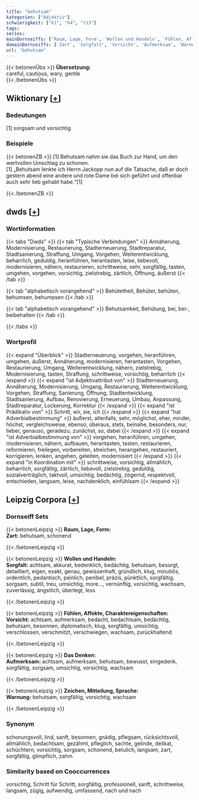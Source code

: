 ```yaml
---
title: "behutsam"
kategorien: ["Adjektiv"]
schwierigkeit: ["k1", "h4", "r13"]
tags:
series:
mainDornseiffs: ['Raum, Lage, Form', 'Wollen und Handeln', 'Fühlen, Affekte, Charaktereigenschaften', 'Das Denken', 'Zeichen, Mitteilung, Sprache']
domainDornseiffs: ['Zart', 'Sorgfalt', 'Vorsicht', 'Aufmerksam', 'Warnung']
url: "behutsam"
---
```


{{< betonenÜbs >}}
**Übersetzung:**  
careful, cautious, wary, gentle  
{{< /betonenÜbs >}}

## Wiktionary [[+](https://de.wiktionary.org/wiki/behutsam)]

### Bedeutungen
[1] sorgsam und vorsichtig  

### Beispiele
{{< betonenZB >}}
[1] Behutsam nahm sie das Buch zur Hand, um den wertvollen Umschlag zu schonen.  
[1] „Behutsam lenkte ich Herrn Jackopp nun auf die Tatsache, daß er doch gestern abend eine andere und rote Dame bei sich geführt und offenbar auch sehr lieb gehabt habe.“[1]  

{{< /betonenZB >}}


## dwds [[+](https://www.dwds.de/wb/behutsam)]

### Wortinformation
{{< tabs "Dwds" >}}
{{< tab "Typische Verbindungen" >}}
Annäherung, Modernisierung, Restaurierung, Stadterneuerung, Stadtreparatur, Stadtsanierung, Straffung, Umgang, Vorgehen, Weiterentwicklung, beharrlich, geduldig, heranführen, herantasten, leise, liebevoll, modernisieren, nähern, restaurieren, schrittweise, sehr, sorgfältig, tasten, umgehen, vorgehen, vorsichtig, zielstrebig, zärtlich, Öffnung, äußerst
{{< /tab >}}

{{< tab "alphabetisch vorangehend" >}}
Behütetheit, Behüter, behüten, behumsen, behumpsen
{{< /tab >}}

{{< tab "alphabetisch vorangehend" >}}
Behutsamkeit, Behütung, bei, bei-, beibehalten
{{< /tab >}}

{{< /tabs >}}

### Wortprofil
{{< expand "Überblick" >}} Stadterneuerung, vorgehen, heranführen, umgehen, äußerst, Annäherung, modernisieren, herantasten, Vorgehen, Restaurierung, Umgang, Weiterentwicklung, nähern, zielstrebig, Modernisierung, tasten, Straffung, schrittweise, vorsichtig, beharrlich {{< /expand >}}
{{< expand "ist Adjektivattribut von" >}} Stadterneuerung, Annäherung, Modernisierung, Umgang, Restaurierung, Weiterentwicklung, Vorgehen, Straffung, Sanierung, Öffnung, Stadtentwicklung, Stadtsanierung, Aufbau, Renovierung, Erneuerung, Umbau, Anpassung, Stadtreparatur, Lockerung, Korrektur {{< /expand >}}
{{< expand "ist Prädikativ von" >}} Schritt, wir, sie, ich {{< /expand >}}
{{< expand "hat Adverbialbestimmung" >}} äußerst, allenfalls, sehr, möglichst, eher, minder, höchst, vergleichsweise, ebenso, überaus, stets, beinahe, besonders, nur, lieber, genauso, geradezu, zunächst, so, dabei {{< /expand >}}
{{< expand "ist Adverbialbestimmung von" >}} vorgehen, heranführen, umgehen, modernisieren, nähern, aufbauen, herantasten, tasten, restaurieren, reformieren, freilegen, vorbereiten, streichen, herangehen, restauriert, korrigieren, lenken, angehen, geleiten, modernisiert {{< /expand >}}
{{< expand "in Koordination mit" >}} schrittweise, vorsichtig, allmählich, beharrlich, sorgfältig, zärtlich, liebevoll, zielstrebig, geduldig, sozialverträglich, taktvoll, umsichtig, bedächtig, zögernd, respektvoll, entschieden, langsam, leise, nachdenklich, einfühlsam {{< /expand >}}

## Leipzig Corpora [[+](https://corpora.uni-leipzig.de/en/res?word=behutsam&corpusId=deu_newscrawl-public_2018)]

### Dornseiff Sets
{{< betonenLeipzig >}}
**Raum, Lage, Form:**  
**Zart:** behutsam, schonend  

{{< /betonenLeipzig >}}


{{< betonenLeipzig >}}
**Wollen und Handeln:**  
**Sorgfalt:** achtsam, akkurat, bedenklich, bedächtig, behutsam, besorgt, detailliert, eigen, exakt, genau, gewissenhaft, gründlich, klug, minutiös, ordentlich, pedantisch, peinlich, penibel, präzis, pünktlich, sorgfältig, sorgsam, subtil, treu, umsichtig, more..., vernünftig, vorsichtig, wachsam, zuverlässig, ängstlich, überlegt, less  

{{< /betonenLeipzig >}}


{{< betonenLeipzig >}}
**Fühlen, Affekte, Charaktereigenschaften:**  
**Vorsicht:** achtsam, aufmerksam, bedacht, bedachtsam, bedächtig, behutsam, besonnen, diplomatisch, klug, sorgfältig, umsichtig, verschlossen, verschmitzt, verschwiegen, wachsam, zurückhaltend  

{{< /betonenLeipzig >}}


{{< betonenLeipzig >}}
**Das Denken:**  
**Aufmerksam:** achtsam, aufmerksam, behutsam, bewusst, eingedenk, sorgfältig, sorgsam, umsichtig, vorsichtig, wachsam  

{{< /betonenLeipzig >}}


{{< betonenLeipzig >}}
**Zeichen, Mitteilung, Sprache:**  
**Warnung:** behutsam, sorgfältig, vorsichtig, wachsam  

{{< /betonenLeipzig >}}

### Synonym
schonungsvoll, lind, sanft, besonnen, gnädig, pflegsam, rücksichtsvoll, allmählich, bedachtsam, gezähmt, pfleglich, sachte, gelinde, delikat, schüchtern, vorsichtig, sorgsam, schonend, betulich, langsam, zart, sorgfältig, glimpflich, zahm


### Similarity based on Cooccurrences
vorsichtig, Schritt für Schritt, sorgfältig, professionell, sanft, schrittweise, langsam, zügig, aufwendig, umfassend, nach und nach

